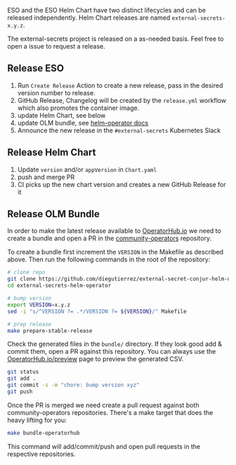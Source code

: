 ESO and the ESO Helm Chart have two distinct lifecycles and can be released independently. Helm Chart releases are named `external-secrets-x.y.z`.

The external-secrets project is released on a as-needed basis. Feel free to open a issue to request a release.

## Release ESO

1. Run `Create Release` Action to create a new release, pass in the desired version number to release.
2. GitHub Release, Changelog will be created by the `release.yml` workflow which also promotes the container image.
3. update Helm Chart, see below
4. update OLM bundle, see [helm-operator docs](https://github.com/diegutierrez/external-secret-conjur-helm-operator/blob/main/docs/release.md#operatorhubio)
5. Announce the new release in the `#external-secrets` Kubernetes Slack

## Release Helm Chart

1. Update `version` and/or `appVersion` in `Chart.yaml`
2. push and merge PR
3. CI picks up the new chart version and creates a new GitHub Release for it

## Release OLM Bundle

In order to make the latest release available to [OperatorHub.io](https://operatorhub.io/) we need to create a bundle and open a PR in the [community-operators](https://github.com/k8s-operatorhub/community-operators/) repository.

To create a bundle first increment the `VERSION` in the Makefile as described above. Then run the following commands in the root of the repository:

```bash
# clone repo
git clone https://github.com/diegutierrez/external-secret-conjur-helm-operator
cd external-secrets-helm-operator

# bump version
export VERSION=x.y.z
sed -i "s/^VERSION ?= .*/VERSION ?= ${VERSION}/" Makefile

# prep release
make prepare-stable-release
```

Check the generated files in the `bundle/` directory. If they look good add & commit them, open a PR against this repository. You can always use the [OperatorHub.io/preview](https://operatorhub.io/preview) page to preview the generated CSV.

```bash
git status
git add .
git commit -s -m "chore: bump version xyz"
git push
```

Once the PR is merged we need create a pull request against both community-operators repositories. There's a make target that does the heavy lifting for you:
```bash
make bundle-operatorhub
```

This command will add/commit/push and open pull requests in the respective repositories.